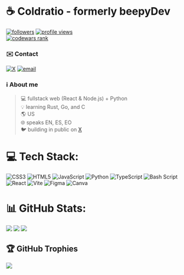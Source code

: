 # ☕ Coldratio - formerly beepyDev

[<img alt="followers" title="Follow me on Github" src="https://img.shields.io/github/followers/beepyDev?color=blue&style=for-the-badge&label=Followers"/>](#)
[<img alt="profile views" title="Views on my profile" src="https://komarev.com/ghpvc/?username=beepyDev&color=blue&style=for-the-badge"/>](#)<br>
<a href="https://www.codewars.com/users/beepyDev" target="_blank"><img alt="codewars rank" title="My CodeWars profile" src="https://www.codewars.com/users/beepyDev/badges/large?logo=false"/></a>

### ✉️ Contact
[![X](https://img.shields.io/badge/X-white.svg?logo=X&logoColor=black&style=for-the-badge)](https://x.com/cldratio) [![email](https://img.shields.io/badge/Email-white?logo=gmail&logoColor=black&style=for-the-badge)](mailto:beepydev@proton.me) 

### ℹ️ About me
> 💻 fullstack web (React & Node.js) + Python<br>💡 learning Rust, Go, and C<br>🌎 US<br>🌐 speaks EN, ES, EO<br>🐦 building in public on [X](https://x.com/cldratio)


# 💻 Tech Stack:
![CSS3](https://img.shields.io/badge/css3-%231572B6.svg?style=for-the-badge&logo=css3&logoColor=white) ![HTML5](https://img.shields.io/badge/html5-%23E34F26.svg?style=for-the-badge&logo=html5&logoColor=white) ![JavaScript](https://img.shields.io/badge/javascript-%23323330.svg?style=for-the-badge&logo=javascript&logoColor=%23F7DF1E) ![Python](https://img.shields.io/badge/python-3670A0?style=for-the-badge&logo=python&logoColor=ffdd54) ![TypeScript](https://img.shields.io/badge/typescript-%23007ACC.svg?style=for-the-badge&logo=typescript&logoColor=white) ![Bash Script](https://img.shields.io/badge/bash_script-%23121011.svg?style=for-the-badge&logo=gnu-bash&logoColor=white) ![React](https://img.shields.io/badge/react-%2320232a.svg?style=for-the-badge&logo=react&logoColor=%2361DAFB) ![Vite](https://img.shields.io/badge/vite-%23646CFF.svg?style=for-the-badge&logo=vite&logoColor=white) ![Figma](https://img.shields.io/badge/figma-%23F24E1E.svg?style=for-the-badge&logo=figma&logoColor=white) ![Canva](https://img.shields.io/badge/Canva-%2300C4CC.svg?style=for-the-badge&logo=Canva&logoColor=white)
# 📊 GitHub Stats:
![](https://github-readme-stats.vercel.app/api?username=beepyDev&theme=dark&hide_border=false&include_all_commits=true&count_private=false)
![](https://nirzak-streak-stats.vercel.app/?user=beepyDev&theme=dark&hide_border=false)
![](https://github-readme-stats.vercel.app/api/top-langs/?username=beepyDev&theme=dark&hide_border=false&include_all_commits=true&count_private=false)

## 🏆 GitHub Trophies
![](https://github-profile-trophy.vercel.app/?username=beepyDev&theme=github_dark&margin-w=4)



<!--

My readme was made with GPRM
https://gprm.itsvg.in

-->

